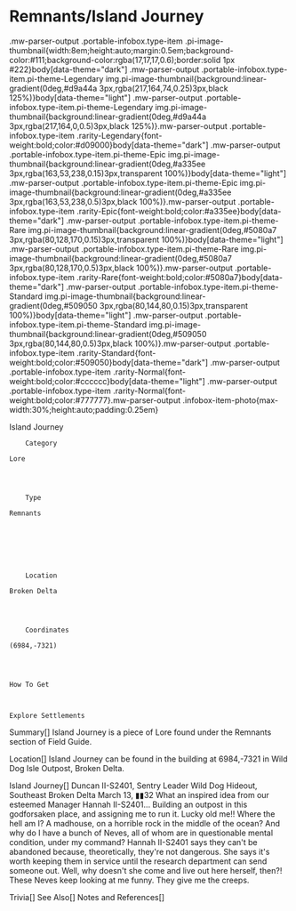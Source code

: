 # Remnants/Island Journey

.mw-parser-output .portable-infobox.type-item .pi-image-thumbnail{width:8em;height:auto;margin:0.5em;background-color:#111;background-color:rgba(17,17,17,0.6);border:solid 1px #222}body[data-theme="dark"] .mw-parser-output .portable-infobox.type-item.pi-theme-Legendary img.pi-image-thumbnail{background:linear-gradient(0deg,#d9a44a 3px,rgba(217,164,74,0.25)3px,black 125%)}body[data-theme="light"] .mw-parser-output .portable-infobox.type-item.pi-theme-Legendary img.pi-image-thumbnail{background:linear-gradient(0deg,#d9a44a 3px,rgba(217,164,0,0.5)3px,black 125%)}.mw-parser-output .portable-infobox.type-item .rarity-Legendary{font-weight:bold;color:#d09000}body[data-theme="dark"] .mw-parser-output .portable-infobox.type-item.pi-theme-Epic img.pi-image-thumbnail{background:linear-gradient(0deg,#a335ee 3px,rgba(163,53,238,0.15)3px,transparent 100%)}body[data-theme="light"] .mw-parser-output .portable-infobox.type-item.pi-theme-Epic img.pi-image-thumbnail{background:linear-gradient(0deg,#a335ee 3px,rgba(163,53,238,0.5)3px,black 100%)}.mw-parser-output .portable-infobox.type-item .rarity-Epic{font-weight:bold;color:#a335ee}body[data-theme="dark"] .mw-parser-output .portable-infobox.type-item.pi-theme-Rare img.pi-image-thumbnail{background:linear-gradient(0deg,#5080a7 3px,rgba(80,128,170,0.15)3px,transparent 100%)}body[data-theme="light"] .mw-parser-output .portable-infobox.type-item.pi-theme-Rare img.pi-image-thumbnail{background:linear-gradient(0deg,#5080a7 3px,rgba(80,128,170,0.5)3px,black 100%)}.mw-parser-output .portable-infobox.type-item .rarity-Rare{font-weight:bold;color:#5080a7}body[data-theme="dark"] .mw-parser-output .portable-infobox.type-item.pi-theme-Standard img.pi-image-thumbnail{background:linear-gradient(0deg,#509050 3px,rgba(80,144,80,0.15)3px,transparent 100%)}body[data-theme="light"] .mw-parser-output .portable-infobox.type-item.pi-theme-Standard img.pi-image-thumbnail{background:linear-gradient(0deg,#509050 3px,rgba(80,144,80,0.5)3px,black 100%)}.mw-parser-output .portable-infobox.type-item .rarity-Standard{font-weight:bold;color:#509050}body[data-theme="dark"] .mw-parser-output .portable-infobox.type-item .rarity-Normal{font-weight:bold;color:#cccccc}body[data-theme="light"] .mw-parser-output .portable-infobox.type-item .rarity-Normal{font-weight:bold;color:#777777}.mw-parser-output .infobox-item-photo{max-width:30%;height:auto;padding:0.25em}

Island Journey

	

	
		Category
	
	Lore



	
		Type
	
	Remnants




	

	
		Location
	
	Broken Delta



	
		Coordinates
	
	(6984,-7321)




	How To Get


	
	Explore Settlements






Summary[]
Island Journey is a piece of Lore found under the Remnants section of Field Guide.

Location[]
Island Journey can be found in the building at 6984,-7321 in Wild Dog Isle Outpost, Broken Delta.

Island Journey[]
Duncan II-S2401, Sentry Leader
Wild Dog Hideout, Southeast Broken Delta
March 13, ▮▮32
What an inspired idea from our esteemed Manager Hannah II-S2401... Building an outpost in this godforsaken place, and assigning me to run it. Lucky old me!! Where the hell am I? A madhouse, on a horrible rock in the middle of the ocean? And why do I have a bunch of Neves, all of whom are in questionable mental condition, under my command? Hannah II-S2401 says they can't be abandoned because, theoretically, they're not dangerous. She says it's worth keeping them in service until the research department can send someone out.
Well, why doesn't she come and live out here herself, then?! These Neves keep looking at me funny. They give me the creeps.

Trivia[]
See Also[]
Notes and References[]
